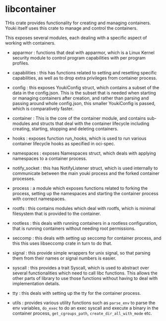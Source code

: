 # libcontainer

THis crate provides functionality for creating and managing containers. Youki itself uses this crate to manage and control the containers.

This exposes several modules, each dealing with a specific aspect of working with containers.

- apparmor : functions that deal with apparmor, which is a Linux Kernel security module to control program capabilities with per program profiles.

- capabilities : this has functions related to setting and resetting specific capabilities, as well as to drop extra privileges from container process.

- config : this exposes YoukiConfig struct, which contains a subset of the data in the config.json. This is the subset that is needed when starting or managing containers after creation, and rather than parsing and passing around whole config.json, this smaller YoukiConfig is passed, which is comparatively faster.

- container : This is the core of the container module, and contains sub-modules and structs that deal with the container lifecycle including creating, starting, stopping and deleting containers.

- hooks : exposes function run_hooks, which is used to run various container lifecycle hooks as specified in oci-spec.

- namespaces : exposes Namespaces struct, which deals with applying namespaces to a container process.

- notify_socket : this has NotifyListener struct, which is used internally to communicate between the main youki process and the forked container processes.

- process : a module which exposes functions related to forking the process, setting up the namespaces and starting the container process with correct namespaces.

- rootfs : this contains modules which deal with rootfs, which is minimal filesystem that is provided to the container.

- rootless : this deals with running containers in a rootless configuration, that is running containers without needing root permissions.

- seccomp : this deals with setting up seccomp for container process, and this this uses libseccomp crate in turn to do that.

- signal : this provide simple wrappers for unix signal, so that parsing them from their names or signal numbers is easier.

- syscall : this provides a trait Syscall, which is used to abstract over several functionalities which need to call libc functions. This allows the other parts of library to use those functions without having to deal with implementation details.

- tty : this deals with setting up the tty for the container process.

- utils : provides various utility functions such as `parse_env` to parse the env variables, `do_exec` to do an exec syscall and execute a binary in the container process, `get_cgroups_path`, `create_dir_all_with_mode` etc.

